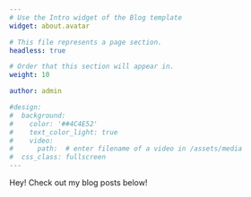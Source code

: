 ```yaml
---
# Use the Intro widget of the Blog template
widget: about.avatar

# This file represents a page section.
headless: true

# Order that this section will appear in.
weight: 10

author: admin

#design:
#  background:
#    color: '##4C4E52'
#    text_color_light: true
#    video:
#      path:  # enter filename of a video in /assets/media
#  css_class: fullscreen
---
```


Hey! Check out my blog posts below!
